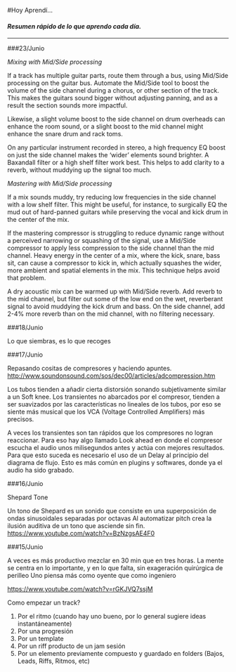 #Hoy Aprendí...   

#### *Resumen rápido de lo que aprendo cada día.*
----------------




###23/Junio  

*Mixing with Mid/Side processing*

If a track has multiple guitar parts, route them through a bus, using Mid/Side processing on the guitar bus. Automate the Mid/Side tool to boost the volume of the side channel during a chorus, or other section of the track. This makes the guitars sound bigger without adjusting panning, and as a result the section sounds more impactful.  

Likewise, a slight volume boost to the side channel on drum overheads can enhance the room sound, or a slight boost to the mid channel might enhance the snare drum and rack toms.   

On any particular instrument recorded in stereo, a high frequency EQ boost on just the side channel makes the ‘wider’ elements sound brighter. A Baxandall filter or a high shelf filter work best. This helps to add clarity to a reverb, without muddying up the signal too much.   
  

*Mastering with Mid/Side processing*

If a mix sounds muddy, try reducing low frequencies in the side channel with a low shelf filter. This might be useful, for instance, to surgically EQ the mud out of hard-panned guitars while preserving the vocal and kick drum in the center of the mix.

If the mastering compressor is struggling to reduce dynamic range without a perceived narrowing or squashing of the signal, use a Mid/Side compressor to apply less compression to the side channel than the mid channel. Heavy energy in the center of a mix, where the kick, snare, bass sit, can cause a compressor to kick in, which actually squashes the wider, more ambient and spatial elements in the mix. This technique helps avoid that problem.    

A dry acoustic mix can be warmed up with Mid/Side reverb. Add reverb to the mid channel, but filter out some of the low end on the wet, reverberant signal to avoid muddying the kick drum and bass. On the side channel, add 2-4% more reverb than on the mid channel, with no filtering necessary.   


###18/Junio    

Lo que siembras, es lo que recoges 


###17/Junio  

Repasando cositas de compresores y haciendo apuntes.  
http://www.soundonsound.com/sos/dec00/articles/adcompression.htm  


Los tubos tienden a añadir cierta distorsión  sonando subjetivamente similar a un Soft knee. Los transientes no abarcados por el compresor, tienden a ser suavizados por las características no lineales de los tubos, por eso se siente más musical que los VCA (Voltage Controlled Amplifiers) más precisos.   

A veces los transientes son tan rápidos que los compresores no logran reaccionar. Para eso hay algo llamado Look ahead en donde el compresor escucha el audio unos milisegundos antes y actúa con mejores resultados.  Para que esto suceda es necesario el uso de un Delay al principio del diagrama de flujo.  Esto es más común en plugins y softwares, donde ya el audio ha sido grabado.



###16/Junio  

Shepard Tone    

Un tono de Shepard es un sonido que consiste en una superposición de ondas sinusoidales separadas por octavas Al automatizar  pitch crea la ilusión auditiva de un tono que asciende sin fin.  
https://www.youtube.com/watch?v=BzNzgsAE4F0   


###15/Junio    

A veces es más productivo mezclar en 30 min que en tres horas.
La mente se centra en lo importante, y en lo que falta, sin exageración quirúrgica de perilleo 
Uno piensa más como oyente que como ingeniero      

https://www.youtube.com/watch?v=rGKJVQ7ssjM   

Como empezar un track?   

1.	Por el ritmo  (cuando hay uno bueno, por lo general sugiere ideas  instantáneamente)  
2.	Por una progresión      
3.	Por un template       
4.	Por un riff producto de un jam sesión      
5.	Por un elemento previamente compuesto y guardado en folders (Bajos, Leads, Riffs, Ritmos, etc)      




